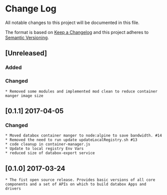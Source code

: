 # Change Log
All notable changes to this project will be documented in this file.

The format is based on [Keep a Changelog](http://keepachangelog.com/) 
and this project adheres to [Semantic Versioning](http://semver.org/).

## [Unreleased]

### Added

### Changed
    * Removed some modules and implemented mod clean to reduce container manger image size

## [0.1.1] 2017-04-05
### Changed
    * Moved databox container manger to node:alpine to save bandwidth. #14
    * Removed the need to run update updateLocalRegistry.sh #13
    * code cleanup in container-manager.js
    * Update to local registry Env Vars 
    * reduced size of databox-export service 

## [0.1.0] 2017-03-24

    * The fist open source release. Provides basic versions of all core components and a set of APIs on which to build databox Apps and drivers 